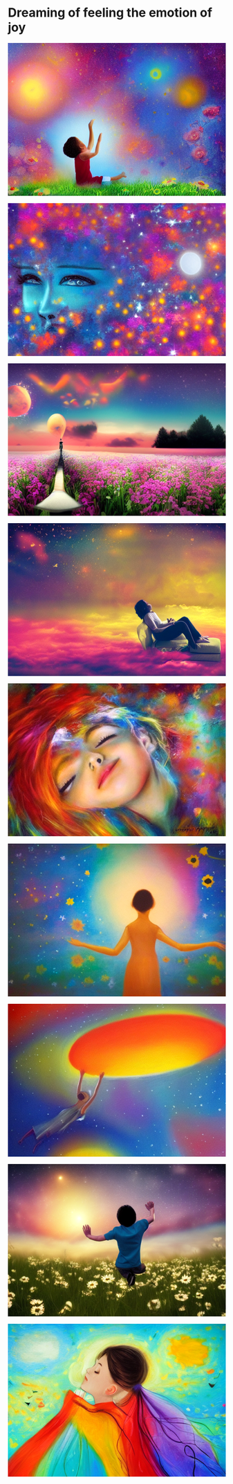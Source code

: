 # Dreaming of feeling the emotion of joy

<p><img loading="lazy" src="1.png"></p>
<p><img loading="lazy" src="2.png"></p>
<p><img loading="lazy" src="3.png"></p>
<p><img loading="lazy" src="4.png"></p>
<p><img loading="lazy" src="5.png"></p>
<p><img loading="lazy" src="6.png"></p>
<p><img loading="lazy" src="7.png"></p>
<p><img loading="lazy" src="8.png"></p>
<p><img loading="lazy" src="9.png"></p>
